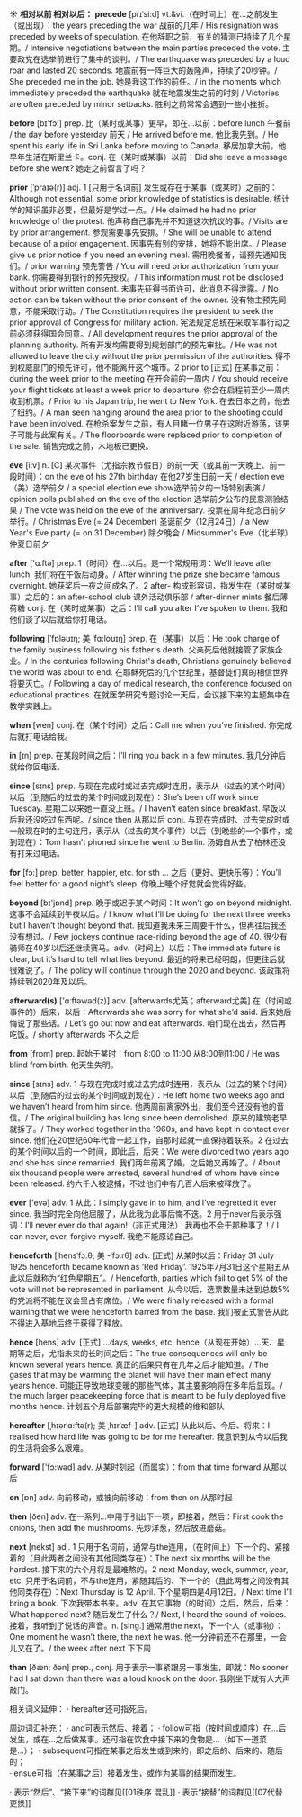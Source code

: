 ☀ <span class="category">**相对以前 相对以后：**</span>
<span class="vocabulary">**precede**</span> [prɪˈsi:d]
<span class="definition">vt.&vi.（在时间上）在…之前发生（或出现）：</span>the years preceding the war 战前的几年 / His resignation was preceded by weeks of speculation. 在他辞职之前，有关的猜测已持续了几个星期。/ Intensive negotiations between the main parties preceded the vote. 主要政党在选举前进行了集中的谈判。/ The earthquake was preceded by a loud roar and lasted 20 seconds. 地震前有一阵巨大的轰隆声，持续了20秒钟。/ She preceded me in the job. 她是我这工作的前任。/ in the moments which immediately preceded the earthquake 就在地震发生之前的时刻 / Victories are often preceded by minor setbacks. 胜利之前常常会遇到一些小挫折。

<span class="vocabulary">**before**</span> [bɪ'fɔ:] 
<span class="definition">prep. 比（某时或某事）更早，即在…以前：</span>before lunch 午餐前 / the day before yesterday 前天 / He arrived before me. 他比我先到。/ He spent his early life in Sri Lanka before moving to Canada. 移居加拿大前，他早年生活在斯里兰卡。<span class="definition">conj. 在（某时或某事）以前：</span>Did she leave a message before she went? 她走之前留言了吗？ 
           
<span class="vocabulary">**prior**</span> [ˈpraɪə(r)]
<span class="definition">adj. 1 [只用于名词前] 发生或存在于某事（或某时）之前的：</span>Although not essential, some prior knowledge of statistics is desirable. 统计学的知识虽非必要，但最好是学过一点。/ He claimed he had no prior knowledge of the protest. 他声称自己事先并不知道这次抗议的事。/ Visits are by prior arrangement. 参观需要事先安排。/ She will be unable to attend because of a prior engagement. 因事先有别的安排，她将不能出席。/ Please give us prior notice if you need an evening meal. 需用晚餐者，请预先通知我们。/ prior warning 预先警告 / You will need prior authorization from your bank. 你需要得到银行的预先授权。/ This information must not be disclosed without prior written consent. 未事先征得书面许可，此消息不得泄露。/ No action can be taken without the prior consent of the owner. 没有物主预先同意，不能采取行动。/ The Constitution requires the president to seek the prior approval of Congress for military action. 宪法规定总统在采取军事行动之前必须获得国会同意。/ All development requires the prior approval of the planning authority. 所有开发均需要得到规划部门的预先审批。/ He was not allowed to leave the city without the prior permission of the authorities. 得不到权威部门的预先许可，他不能离开这个城市。<span class="definition">2 prior to [正式] 在某事之前：</span>during the week prior to the meeting 在开会前的一周内 / You should receive your flight tickets at least a week prior to departure. 你会在启程前至少一周内收到机票。/ Prior to his Japan trip, he went to New York. 在去日本之前，他去了纽约。/ A man seen hanging around the area prior to the shooting could have been involved. 在枪杀案发生之前，有人目睹一位男子在这附近游荡，该男子可能与此案有关。/ The floorboards were replaced prior to completion of the sale. 销售完成之前，木地板已更换。
           
<span class="vocabulary">**eve**</span> [i:v]
<span class="definition">n. [C] 某次事件（尤指宗教节假日）的前一天（或其前一天晚上、前一段时间）：</span>on the eve of his 27th birthday 在他27岁生日前一天 / election eve（美）选举前夕 / a special election eve show选举前夕的一场特别表演 / opinion polls published on the eve of the election 选举前夕公布的民意测验结果 / The vote was held on the eve of the anniversary. 投票在周年纪念日前夕举行。/ Christmas Eve (= 24 December) 圣诞前夕（12月24日）/ a New Year's Eve party (= on 31 December) 除夕晚会 / Midsummer's Eve（北半球）仲夏日前夕

<span class="vocabulary">**after**</span> ['ɑːftə] 
<span class="definition">prep. 1（时间）在…以后。是一个常规用词：</span>We’ll leave after lunch. 我们将在午饭后动身。/ After winning the prize she became famous overnight. 她获奖后一夜之间成名了。<span class="definition">2 after- 构成形容词，指发生在（某时或某事）之后的：</span>an after-school club 课外活动俱乐部 / after-dinner mints 餐后薄荷糖 <span class="definition">conj. 在（某时或某事）之后：</span>I’ll call you after I’ve spoken to them. 我和他们谈了以后就给你打电话。
           
<span class="vocabulary">**following**</span> [ˈfɒləʊɪŋ; 美 ˈfɑ:loʊɪŋ]
<span class="definition">prep. 在（某事）以后：</span>He took charge of the family business following his father's death. 父亲死后他就接管了家族企业。/ In the centuries following Christ's death, Christians genuinely believed the world was about to end. 在耶稣死后的几个世纪里，基督徒们真的相信世界将要灭亡。/ Following a day of medical research, the conference focused on educational practices. 在就医学研究专题讨论一天后，会议接下来的主题集中在教学实践上。

<span class="vocabulary">**when**</span> [wen] 
<span class="definition">conj. 在（某个时间）之后：</span>Call me when you’ve finished. 你完成后就打电话给我。

<span class="vocabulary">**in**</span> [ɪn] 
<span class="definition">prep. 在某段时间之后：</span>I’ll ring you back in a few minutes. 我几分钟后就给你回电话。

<span class="vocabulary">**since**</span> [sɪns] 
<span class="definition">prep. 与现在完成时或过去完成时连用，表示从（过去的某个时间）以后（到随后的过去的某个时间或到现在）：</span>She’s been off work since Tuesday. 星期二以来她一直没上班。/ I haven’t eaten since breakfast. 早饭以后我还没吃过东西呢。/ since then 从那以后 <span class="definition">conj. 与现在完成时、过去完成时或一般现在时的主句连用，表示从（过去的某个事件）以后（到晚些的一个事件，或到现在）：</span>Tom hasn’t phoned since he went to Berlin. 汤姆自从去了柏林还没有打来过电话。

<span class="vocabulary">**for**</span> [fɔ:] 
<span class="definition">prep. better, happier, etc. for sth … 之后（更好、更快乐等）：</span>You’ll feel better for a good night’s sleep. 你晚上睡个好觉就会觉得好些。

<span class="vocabulary">**beyond**</span> [bɪ'jɒnd] 
<span class="definition">prep. 晚于或迟于某个时间：</span>It won’t go on beyond midnight. 这事不会延续到午夜以后。/ I know what I’ll be doing for the next three weeks but I haven’t thought beyond that. 我知道我未来三周要干什么，但再往后我还没有想过。/ Few jockeys continue race-riding beyond the age of 40. 很少有骑师在40岁以后还继续赛马。<span class="definition">adv.（时间上）以后：</span>The immediate future is clear, but it’s hard to tell what lies beyond. 最近的将来已经明朗，但更往后就很难说了。/ The policy will continue through the 2020 and beyond. 该政策将持续到2020年及以后。

<span class="vocabulary">**afterward(s)**</span> ['ɑːftəwəd(z)] 
<span class="definition">adv. [afterwards尤英；afterward尤美] 在（时间或事件的）后来，以后：</span>Afterwards she was sorry for what she’d said. 后来她后悔说了那些话。/ Let’s go out now and eat afterwards. 咱们现在出去，然后再吃饭。/ shortly afterwards 不久之后

<span class="vocabulary">**from**</span> [frɒm] 
<span class="definition">prep. 起始于某时：</span>from 8:00 to 11:00 从8:00到11:00 / He was blind from birth. 他天生失明。

<span class="vocabulary">**since**</span> [sɪns] 
<span class="definition">adv. 1 与现在完成时或过去完成时连用，表示从（过去的某个时间）以后（到随后的过去的某个时间或到现在）：</span>He left home two weeks ago and we haven’t heard from him since. 他两周前离家外出，我们至今还没有他的音信。/ The original building has long since been demolished. 原来的建筑老早就拆了。/ They worked together in the 1960s, and have kept in contact ever since. 他们在20世纪60年代曾一起工作，自那时起就一直保持着联系。<span class="definition">2 在过去的某个时间以后的一个时间，即此后，后来：</span>We were divorced two years ago and she has since remarried. 我们两年前离了婚，之后她又再婚了。/ About six thousand people were arrested, several hundred of whom have since been released. 约六千人被逮捕，不过他们中有几百人后来被释放了。

<span class="vocabulary">**ever**</span> ['evə] 
<span class="definition">adv. 1 从此：</span>I simply gave in to him, and I’ve regretted it ever since. 我当时完全向他屈服了，从此我为此事后悔不迭。<span class="definition">2 用于never后表示强调：</span>I’ll never ever do that again!（非正式用法） 我再也不会干那种事了！/ I can never, ever, forgive myself. 我绝不能原谅自己。
           
<span class="vocabulary">**henceforth**</span> [ˌhensˈfɔ:θ; 美 -ˈfɔ:rθ]
<span class="definition">adv. [正式] 从某时以后：</span>Friday 31 July 1925 henceforth became known as ‘Red Friday’. 1925年7月31日这个星期五从此以后就称为“红色星期五”。/ Henceforth, parties which fail to get 5% of the vote will not be represented in parliament. 从今以后，选票数量未达到总数5%的党派将不能在议会里占有席位。/ We were finally released with a formal warning that we were henceforth barred from the base. 我们被正式警告从此不得进入基地后终于获得了释放。
           
<span class="vocabulary">**hence**</span> [hens]
<span class="definition">adv. [正式] …days, weeks, etc. hence（从现在开始）…天、星期等之后，尤指未来的长时间之后：</span>The true consequences will only be known several years hence. 真正的后果只有在几年之后才能知道。/ The gases that may be warming the planet will have their main effect many years hence. 可能正导致地球变暖的那些气体，其主要影响将在多年后显现。/ the much larger peacekeeping force that is meant to be fully deployed five months hence. 计划五个月后部署完毕的更大规模的维和部队
           
<span class="vocabulary">**hereafter**</span> [ˌhɪərˈɑ:ftə(r); 美 ˌhɪrˈæf-]
<span class="definition">adv. [正式] 从此以后、今后、将来：</span>I realised how hard life was going to be for me hereafter. 我意识到从今以后我的生活将会多么艰难。

<span class="vocabulary">**forward**</span> ['fɔ:wəd] 
<span class="definition">adv. 从某时刻起（而属实）：</span>from that time forward 从那以后

<span class="vocabulary">**on**</span> [ɒn] 
<span class="definition">adv. 向前移动，或被向前移动：</span>from then on 从那时起

<span class="vocabulary">**then**</span> [ðen] 
<span class="definition">adv. 在一系列…中用于引出下一项，即接着，然后：</span>First cook the onions, then add the mushrooms. 先炒洋葱，然后放进蘑菇。

<span class="vocabulary">**next**</span> [nekst] 
<span class="definition">adj. 1 只用于名词前，通常与the连用，（在时间上）下一个的、紧接着的（且此两者之间没有其他同类存在）：</span>The next six months will be the hardest. 接下来的六个月将是最难熬的。<span class="definition">2 next Monday, week, summer, year, etc. 只用于名词前，不与the连用，紧随其后的、下一个的（且此两者之间没有其他同类存在）：</span>Next Thursday is 12 April. 下个星期四是4月12日。/ Next time I’ll bring a book. 下次我带本书来。<span class="definition">adv. 在其它事物（的时间）之后，然后，后来：</span>What happened next? 随后发生了什么？/ Next, I heard the sound of voices. 接着，我听到了说话的声音。<span class="definition">n. [sing.] 通常用the next，下一个人（或事物）：</span>One moment he wasn’t there, the next he was. 他一分钟前还不在那里，一会儿又在了。/ the week after next 下下周

<span class="vocabulary">**than**</span> [ðæn; ðən] 
<span class="definition">prep., conj. 用于表示一事紧跟另一事发生，即就：</span>No sooner had I sat down than there was a loud knock on the door. 我刚坐下就有人大声敲门。

相关词义延伸：
· hereafter还可指死后。

周边词汇补充：
· and可表示然后、接着；
· follow可指（按时间或顺序）在…后发生，或在…之后做某事。还可指在饮食中接下来的食物是…（如下一道菜是…）；
· subsequent可指在某事之后发生或到来的，即之后的、后来的、随后的；         
· ensue可指（在某事之后）接着发生，或作为某事的结果而发生。

· 表示“然后”、“接下来”的词群见[[01秩序 混乱]]
· 表示“接替”的词群见[[07代替 更换]]
